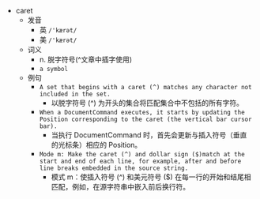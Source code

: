 - caret
  - 发音
    - 英 `/'kærət/`
    - 美 `/'kærət/`
  - 词义
    - n. 脱字符号(^文章中插字使用)
    - `a symbol `
  - 例句
    - `A set that begins with a caret (^) matches any character not included in the set.`
      - 以脱字符号 (^) 为开头的集合将匹配集合中不包括的所有字符。
    - `When a DocumentCommand executes, it starts by updating the Position corresponding to the caret (the vertical bar cursor bar).`
      - 当执行 DocumentCommand 时，首先会更新与插入符号（垂直的光标条）相应的 Position。
    - `Mode m: Make the caret (^) and dollar sign ($)match at the start and end of each line, for example, after and before line breaks embedded in the source string.`
      - 模式 m：使插入符号 (^) 和美元符号 ($) 在每一行的开始和结尾相匹配，例如，在源字符串中嵌入前后换行符。

